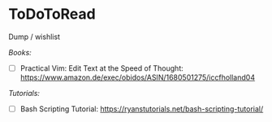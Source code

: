 # ToDoToRead
Dump / wishlist

*Books:*

- [ ] Practical Vim: Edit Text at the Speed of Thought: https://www.amazon.de/exec/obidos/ASIN/1680501275/iccfholland04

*Tutorials:*

- [ ] Bash Scripting Tutorial: https://ryanstutorials.net/bash-scripting-tutorial/
